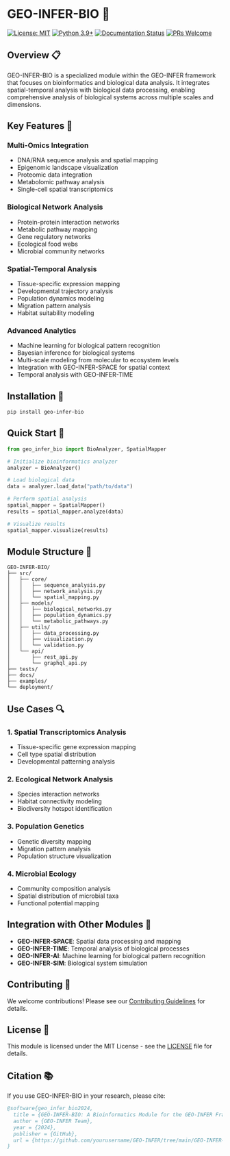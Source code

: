 # GEO-INFER-BIO 🧬

[![License: MIT](https://img.shields.io/badge/License-MIT-yellow.svg)](https://opensource.org/licenses/MIT)
[![Python 3.9+](https://img.shields.io/badge/python-3.9+-blue.svg)](https://www.python.org/downloads/)
[![Documentation Status](https://img.shields.io/badge/docs-in%20progress-orange.svg)]()
[![PRs Welcome](https://img.shields.io/badge/PRs-welcome-brightgreen.svg)]()

## Overview 📋

GEO-INFER-BIO is a specialized module within the GEO-INFER framework that focuses on bioinformatics and biological data analysis. It integrates spatial-temporal analysis with biological data processing, enabling comprehensive analysis of biological systems across multiple scales and dimensions.

## Key Features 🌟

### Multi-Omics Integration
- DNA/RNA sequence analysis and spatial mapping
- Epigenomic landscape visualization
- Proteomic data integration
- Metabolomic pathway analysis
- Single-cell spatial transcriptomics

### Biological Network Analysis
- Protein-protein interaction networks
- Metabolic pathway mapping
- Gene regulatory networks
- Ecological food webs
- Microbial community networks

### Spatial-Temporal Analysis
- Tissue-specific expression mapping
- Developmental trajectory analysis
- Population dynamics modeling
- Migration pattern analysis
- Habitat suitability modeling

### Advanced Analytics
- Machine learning for biological pattern recognition
- Bayesian inference for biological systems
- Multi-scale modeling from molecular to ecosystem levels
- Integration with GEO-INFER-SPACE for spatial context
- Temporal analysis with GEO-INFER-TIME

## Installation 🚀

```bash
pip install geo-infer-bio
```

## Quick Start 🎯

```python
from geo_infer_bio import BioAnalyzer, SpatialMapper

# Initialize bioinformatics analyzer
analyzer = BioAnalyzer()

# Load biological data
data = analyzer.load_data("path/to/data")

# Perform spatial analysis
spatial_mapper = SpatialMapper()
results = spatial_mapper.analyze(data)

# Visualize results
spatial_mapper.visualize(results)
```

## Module Structure 📁

```
GEO-INFER-BIO/
├── src/
│   ├── core/
│   │   ├── sequence_analysis.py
│   │   ├── network_analysis.py
│   │   └── spatial_mapping.py
│   ├── models/
│   │   ├── biological_networks.py
│   │   ├── population_dynamics.py
│   │   └── metabolic_pathways.py
│   ├── utils/
│   │   ├── data_processing.py
│   │   ├── visualization.py
│   │   └── validation.py
│   └── api/
│       ├── rest_api.py
│       └── graphql_api.py
├── tests/
├── docs/
├── examples/
└── deployment/
```

## Use Cases 🔍

### 1. Spatial Transcriptomics Analysis
- Tissue-specific gene expression mapping
- Cell type spatial distribution
- Developmental patterning analysis

### 2. Ecological Network Analysis
- Species interaction networks
- Habitat connectivity modeling
- Biodiversity hotspot identification

### 3. Population Genetics
- Genetic diversity mapping
- Migration pattern analysis
- Population structure visualization

### 4. Microbial Ecology
- Community composition analysis
- Spatial distribution of microbial taxa
- Functional potential mapping

## Integration with Other Modules 🔄

- **GEO-INFER-SPACE**: Spatial data processing and mapping
- **GEO-INFER-TIME**: Temporal analysis of biological processes
- **GEO-INFER-AI**: Machine learning for biological pattern recognition
- **GEO-INFER-SIM**: Biological system simulation

## Contributing 🤝

We welcome contributions! Please see our [Contributing Guidelines](CONTRIBUTING.md) for details.

## License 📄

This module is licensed under the MIT License - see the [LICENSE](LICENSE) file for details.

## Citation 📚

If you use GEO-INFER-BIO in your research, please cite:

```bibtex
@software{geo_infer_bio2024,
  title = {GEO-INFER-BIO: A Bioinformatics Module for the GEO-INFER Framework},
  author = {GEO-INFER Team},
  year = {2024},
  publisher = {GitHub},
  url = {https://github.com/yourusername/GEO-INFER/tree/main/GEO-INFER-BIO}
}
``` 